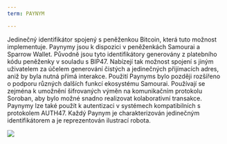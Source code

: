 ```yaml
---
term: PAYNYM

---
```

Jedinečný identifikátor spojený s peněženkou Bitcoin, která tuto možnost implementuje. Paynymy jsou k dispozici v peněženkách Samourai a Sparrow Wallet. Původně jsou tyto identifikátory generovány z platebního kódu peněženky v souladu s BIP47. Nabízejí tak možnost spojení s jiným uživatelem za účelem generování čistých a jedinečných přijímacích adres, aniž by byla nutná přímá interakce. Použití Paynyms bylo později rozšířeno o podporu různých dalších funkcí ekosystému Samourai. Používají se zejména k umožnění šifrovaných výměn na komunikačním protokolu Soroban, aby bylo možné snadno realizovat kolaborativní transakce. Paynymy lze také použít k autentizaci v systémech kompatibilních s protokolem AUTH47. Každý Paynym je charakterizován jedinečným identifikátorem a je reprezentován ilustrací robota.

![](../../dictionnaire/assets/37.webp)